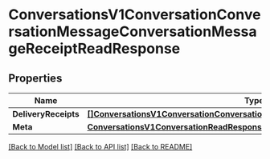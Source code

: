 # ConversationsV1ConversationConversationMessageConversationMessageReceiptReadResponse

## Properties

Name | Type | Description | Notes
------------ | ------------- | ------------- | -------------
**DeliveryReceipts** | [**[]ConversationsV1ConversationConversationMessageConversationMessageReceipt**](conversations.v1.conversation.conversation_message.conversation_message_receipt.md) |  | [optional] 
**Meta** | [**ConversationsV1ConversationReadResponseMeta**](conversations_v1_conversationReadResponse_meta.md) |  | [optional] 

[[Back to Model list]](../README.md#documentation-for-models) [[Back to API list]](../README.md#documentation-for-api-endpoints) [[Back to README]](../README.md)


